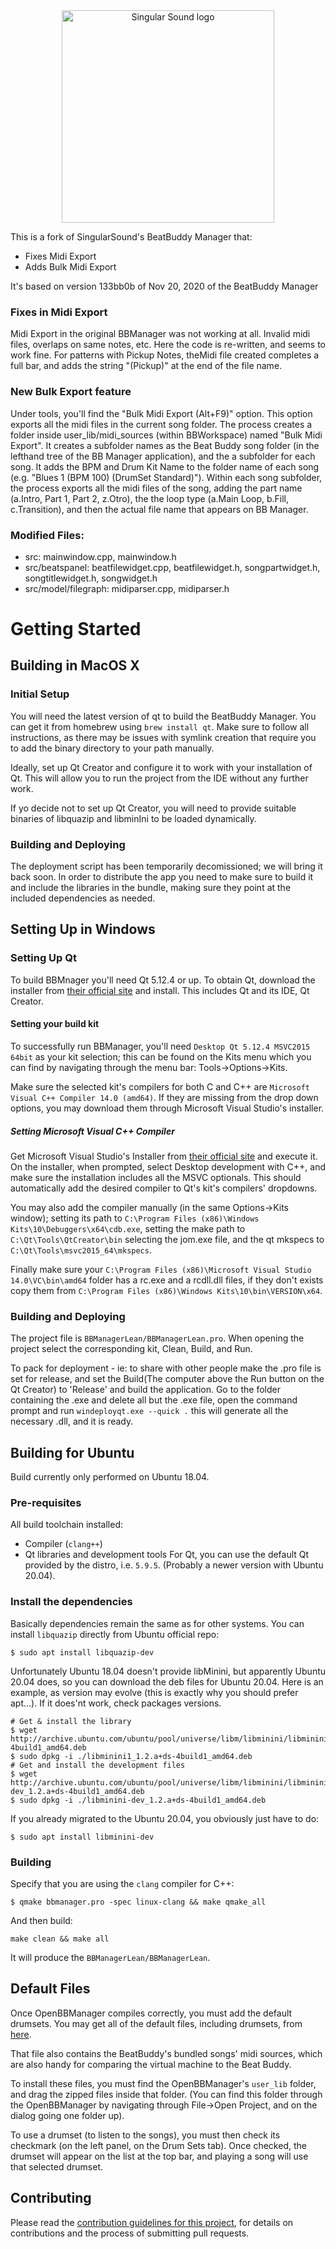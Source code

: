 <div align="center">
  <a href="https://singularsound.com/">
    <img src="https://singularsound.com/wp-content/uploads/elementor/thumbs/SS_LOGO_LONGFORM_BLACK-01-e1531153161400-oicxykd903bhj4hochumz1mu5i906qdtgawzvp5xxc.png" alt="Singular Sound logo" width="340"/>
  </a>
</div>

This is a fork of SingularSound's BeatBuddy Manager that:
* Fixes Midi Export
* Adds Bulk Midi Export

It's based on version 133bb0b of Nov 20, 2020 of the BeatBuddy Manager
### Fixes in Midi Export
Midi Export in the original BBManager was not working at all. Invalid midi files, overlaps on same notes, etc. Here the code is re-written, and seems to work fine. For patterns with Pickup Notes, theMidi file created completes a full bar, and adds the string "(Pickup)" at the end of the file name.

### New Bulk Export feature
Under tools, you'll find the "Bulk Midi Export (Alt+F9)" option. This option exports all the midi files in the current song folder. The process creates a folder inside user_lib/midi_sources (within BBWorkspace) named "Bulk Midi Export". It creates a subfolder names as the Beat Buddy song folder (in the lefthand tree of the BB Manager application), and the a subfolder for each song. It adds the BPM and Drum Kit Name to the folder name of each song (e.g. "Blues 1 (BPM 100) (DrumSet Standard)"). Within each song subfolder, the process exports all the midi files of the song, adding the part name (a.Intro, Part 1, Part 2, z.Otro), the the loop type (a.Main Loop, b.Fill, c.Transition), and then the actual file name that appears on BB Manager.

### Modified Files:
* src: mainwindow.cpp, mainwindow.h
* src/beatspanel: beatfilewidget.cpp,  beatfilewidget.h, songpartwidget.h, songtitlewidget.h, songwidget.h
* src/model/filegraph: midiparser.cpp, midiparser.h

# Getting Started

## Building in MacOS X

### Initial Setup
You will need the latest version of qt to build the BeatBuddy Manager. You can get it from homebrew using `brew install qt`. Make sure to follow all instructions, as there may be issues with symlink creation that require you to add the binary directory to your path manually.

Ideally, set up Qt Creator and configure it to work with your installation of Qt. This will allow you to run the project from the IDE without any further work.

If yo decide not to set up Qt Creator, you will need to provide suitable binaries of libquazip and libminIni to be loaded dynamically.

### Building and Deploying

The deployment script has been temporarily decomissioned; we will bring it back soon. In order to distribute the app you need to make sure to build it and include the libraries in the bundle, making sure they point at the included dependencies as needed.

## Setting Up in Windows

### Setting Up Qt
To build BBMnager you'll need Qt 5.12.4 or up.
To obtain Qt, download the installer from [their official site](https://www.qt.io/download-qt-installer) and install. This includes Qt and its IDE, Qt Creator.

#### Setting your build kit
To successfully run BBManager, you'll need `Desktop Qt 5.12.4 MSVC2015 64bit` as your kit selection; this can be found on the Kits menu which you can find by navigating through the menu bar: Tools->Options->Kits.

Make sure the selected kit's compilers for both C and C++ are `Microsoft Visual C++ Compiler 14.0 (amd64)`. If they are missing from the drop down options, you may download them through Microsoft Visual Studio's installer.

##### Setting Microsoft Visual C++ Compiler
Get Microsoft Visual Studio's Installer from [their official site](https://visualstudio.microsoft.com/downloads/) and execute it. On the installer, when prompted, select Desktop development with C++, and make sure the installation includes all the MSVC optionals. This should automatically add the desired compiler to Qt's kit's compilers' dropdowns.

You may also add the compiler manually (in the same Options->Kits window); setting its path to `C:\Program Files (x86)\Windows Kits\10\Debuggers\x64\cdb.exe`, setting the make path to `C:\Qt\Tools\QtCreator\bin` selecting the jom.exe file, and the qt mkspecs to `C:\Qt\Tools\msvc2015_64\mkspecs`. 

Finally make sure your `C:\Program Files (x86)\Microsoft Visual Studio 14.0\VC\bin\amd64` folder has a rc.exe and a rcdll.dll files, if they don't exists copy them from `C:\Program Files (x86)\Windows Kits\10\bin\VERSION\x64`.

### Building and Deploying
The project file is `BBManagerLean/BBManagerLean.pro`. When opening the project select the corresponding kit, Clean, Build, and Run.

To pack for deployment - ie: to share with other people make the .pro file is set for release, and set the Build(The computer above the Run button on the Qt Creator) to 'Release' and build the application. Go to the folder containing the .exe and delete all but the .exe file, open the command prompt and run `windeployqt.exe --quick .` this will generate all the necessary .dll, and it is ready.


## Building for Ubuntu

Build currently only performed on Ubuntu 18.04.

### Pre-requisites

All build toolchain installed:
* Compiler (`clang++`)
* Qt libraries and development tools  For Qt, you can use the default Qt provided by the distro, i.e. `5.9.5`. (Probably a newer version with Ubuntu 20.04).

### Install the dependencies

Basically dependencies remain the same as for other systems.
You can install `libquazip` directly from Ubuntu official repo:

    $ sudo apt install libquazip-dev

Unfortunately Ubuntu 18.04 doesn't provide libMinini, but apparently Ubuntu 20.04 does, so you can download the deb files for Ubuntu 20.04. Here is an example, as version may evolve (this is exactly why you should prefer apt...). If it does'nt work, check packages versions.

```shell
# Get & install the library
$ wget http://archive.ubuntu.com/ubuntu/pool/universe/libm/libminini/libminini1_1.2.a+ds-4build1_amd64.deb
$ sudo dpkg -i ./libminini1_1.2.a+ds-4build1_amd64.deb
# Get and install the development files
$ wget http://archive.ubuntu.com/ubuntu/pool/universe/libm/libminini/libminini-dev_1.2.a+ds-4build1_amd64.deb
$ sudo dpkg -i ./libminini-dev_1.2.a+ds-4build1_amd64.deb
```

If you already migrated to the Ubuntu 20.04, you obviously just have to do:

    $ sudo apt install libminini-dev

### Building

Specify that you are using the `clang` compiler for C++:

    $ qmake bbmanager.pro -spec linux-clang && make qmake_all

And then build:

    make clean && make all

It will produce the `BBManagerLean/BBManagerLean`.


## Default Files
Once OpenBBManager compiles correctly, you must add the default drumsets.
You may get all of the default files, including drumsets, from [here](https://mybeatbuddy.s3.amazonaws.com/BeatBuddy_Default_Content_v2.0.zip).

That file also contains the BeatBuddy's bundled songs' midi sources, which are also handy for comparing the virtual machine to the Beat Buddy.

To install these files, you must find the OpenBBManager's `user_lib` folder, and drag the zipped files inside that folder. (You can find this folder through the OpenBBManager by navigating through File->Open Project, and on the dialog going one folder up).

To use a drumset (to listen to the songs), you must then check its checkmark (on the left panel, on the Drum Sets tab). Once checked, the drumset will appear on the list at the top bar, and playing a song will use that selected drumset.

## Contributing

Please read the [contribution guidelines for this project](CONTRIBUTING.md), for details on contributions and the process of submitting pull requests.
